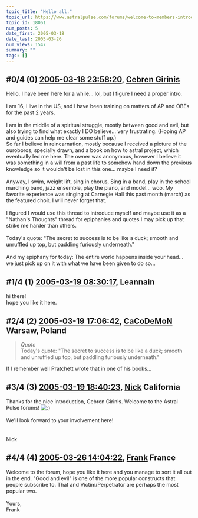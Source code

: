```yaml
---
topic_title: "Hello all."
topic_url: https://www.astralpulse.com/forums/welcome-to-members-introductions!/hello-all-18061
topic_id: 18061
num_posts: 5
date_first: 2005-03-18
date_last: 2005-03-26
num_views: 1547
summary: ""
tags: []
---
```


## \#0/4 (0) [2005-03-18 23:58:20](https://www.astralpulse.com/forums/index.php?msg=156476), [Cebren Girinis](https://www.astralpulse.com/forums/profile/?u=8300)  ##
<section>
Hello. I have been here for a while... lol, but I figure I need a proper intro.
<br>
<br>
I am 16, I live in the US, and I have been training on matters of AP and OBEs for the past 2 years.
<br>
<br>
I am in the middle of a spiritual struggle, mostly between good and evil, but also trying to find what exactly I DO believe... very frustrating. (Hoping AP and guides can help me clear some stuff up.)
<br>
So far I believe in reincarnation, mostly because I received a picture of the ouroboros, specially drawn, and a book on how to astral project, which eventually led me here. The owner was anonymous, however I believe it was something in a will from a past life to somehow hand down the previous knowledge so it wouldn't be lost in this one... maybe I need it?
<br>
<br>
Anyway, I swim, weight lift, sing in chorus, Sing in a band, play in the school marching band, jazz ensemble, play the piano, and model... woo. My favorite experience was singing at Carnegie Hall this past month (march) as the featured choir. I will never forget that.
<br>
<br>
I figured I would use this thread to introduce myself and maybe use it as a "Nathan's Thoughts" thread for epiphanies and quotes I may pick up that strike me harder than others.
<br>
<br>
Today's quote: "The secret to success is to be like a duck; smooth and unruffled up top, but paddling furiously underneath."
<br>
<br>
And my epiphany for today: The entire world happens inside your head... we just pick up on it with what we have been given to do so...
</section>

## \#1/4 (1) [2005-03-19 08:30:17](https://www.astralpulse.com/forums/index.php?msg=156540), Leannain  ##
<section>
hi there!
<br>
hope you like it here.
</section>

## \#2/4 (2) [2005-03-19 17:06:42](https://www.astralpulse.com/forums/index.php?msg=156604), [CaCoDeMoN](https://www.astralpulse.com/forums/profile/?u=4798) Warsaw, Poland ##
<section>
<blockquote class="bbc_standard_quote">
 <cite>
  Quote
 </cite>
 <br>
 Today's quote: "The secret to success is to be like a duck; smooth and unruffled up top, but paddling furiously underneath."
 <br>
</blockquote>
If I remember well Pratchett wrote that in one of his books...
</section>

## \#3/4 (3) [2005-03-19 18:40:23](https://www.astralpulse.com/forums/index.php?msg=156622), [Nick](https://www.astralpulse.com/forums/profile/?u=2080) California ##
<section>
Thanks for the nice introduction, Cebren Girinis. Welcome to the Astral Pulse forums!
<img alt=":)" class="smiley" src="https://www.astralpulse.com/forums/Smileys/fugue/smiley.png" title="Smiley"/>
<br>
<br>
We'll look forward to your involvement here!
<br>
<br>
<br>
Nick
</section>

## \#4/4 (4) [2005-03-26 14:04:22](https://www.astralpulse.com/forums/index.php?msg=157700), [Frank](https://www.astralpulse.com/forums/profile/?u=359) France ##
<section>
Welcome to the forum, hope you like it here and you manage to sort it all out in the end. "Good and evil" is one of the more popular constructs that people subscribe to. That and Victim/Perpetrator are perhaps the most popular two.
<br>
<br>
Yours,
<br>
Frank
</section>
